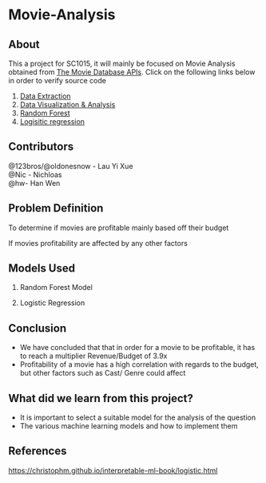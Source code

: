 # Movie-Analysis

## About
This a project for SC1015, it will mainly be focused on Movie Analysis obtained from [The Movie Database APIs](https://developers.themoviedb.org/3/getting-started/introduction). Click on the following links below in order to verify source code
1. [Data Extraction](https://github.com/123bros/Movie-Analysis/blob/main/data-extraction-v2.ipynb)
2. [Data Visualization & Analysis](https://github.com/123bros/Movie-Analysis/blob/main/Untitled1.ipynb)
3. [Random Forest]()
4. [Logisitic regression](https://github.com/123bros/Movie-Analysis/blob/main/Logistical_regression-checkpoint.ipynb)

## Contributors
@123bros/@oldonesnow - Lau Yi Xue  
@Nic - Nichloas  
@hw- Han Wen

## Problem Definition
To determine if movies are profitable mainly based off their budget

If movies profitability are affected by any other factors

## Models Used
1. Random Forest Model

2. Logistic Regression

## Conclusion
- We have concluded that that in order for a movie to be profitable, it has to reach a multiplier Revenue/Budget of 3.9x
- Profitability of a movie has a high correlation with regards to the budget, but other factors such as Cast/ Genre could affect
## What did we learn from this project?
- It is important to select a suitable model for the analysis of the question
- The various machine learning models and how to implement them
## References

https://christophm.github.io/interpretable-ml-book/logistic.html
